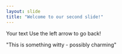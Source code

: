 ```yaml
---
layout: slide
title: "Welcome to our second slide!"
---
```

Your text
Use the left arrow to go back!

"This is something witty - possibly charming"
